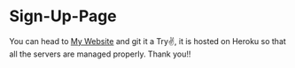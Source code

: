 # Sign-Up-Page

You can head to <a href="https://young-beyond-50168.herokuapp.com/">My Website</a> and git it a Try✌, it is hosted on Heroku so that all the servers are managed properly.
Thank you!!
